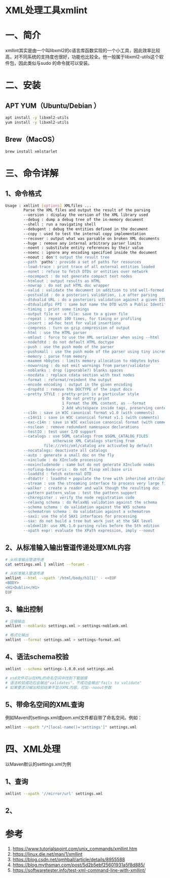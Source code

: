 # XML处理工具xmlint

# 一、简介

xmllint其实是由一个叫libxml2的c语言库函数实现的一个小工具，因此效率比较高，对不同系统的支持度也很好，功能也比较全。他一般属于libxml2-utils这个软件包，因此类似与sudo 的命令就可以安装。

# 二、安装

## APT YUM（Ubuntu/Debian ）

```bash
apt install -y libxml2-utils
yum install -y libxml2-utils
```

## Brew（MacOS）

```bash
brew install xmlstarlet
```


# 三、命令详解

## 1、命令格式

```bash
Usage : xmllint [options] XMLfiles ...
        Parse the XML files and output the result of the parsing
        --version : display the version of the XML library used
        --debug : dump a debug tree of the in-memory document
        --shell : run a navigating shell
        --debugent : debug the entities defined in the document
        --copy : used to test the internal copy implementation
        --recover : output what was parsable on broken XML documents
        --huge : remove any internal arbitrary parser limits
        --noent : substitute entity references by their value
        --noenc : ignore any encoding specified inside the document
        --noout : don't output the result tree
        --path 'paths': provide a set of paths for resources
        --load-trace : print trace of all external entities loaded
        --nonet : refuse to fetch DTDs or entities over network
        --nocompact : do not generate compact text nodes
        --htmlout : output results as HTML
        --nowrap : do not put HTML doc wrapper
        --valid : validate the document in addition to std well-formed check
        --postvalid : do a posteriori validation, i.e after parsing
        --dtdvalid URL : do a posteriori validation against a given DTD
        --dtdvalidfpi FPI : same but name the DTD with a Public Identifier
        --timing : print some timings
        --output file or -o file: save to a given file
        --repeat : repeat 100 times, for timing or profiling
        --insert : ad-hoc test for valid insertions
        --compress : turn on gzip compression of output
        --html : use the HTML parser
        --xmlout : force to use the XML serializer when using --html
        --nodefdtd : do not default HTML doctype
        --push : use the push mode of the parser
        --pushsmall : use the push mode of the parser using tiny increments
        --memory : parse from memory
        --maxmem nbbytes : limits memory allocation to nbbytes bytes
        --nowarning : do not emit warnings from parser/validator
        --noblanks : drop (ignorable?) blanks spaces
        --nocdata : replace cdata section with text nodes
        --format : reformat/reindent the output
        --encode encoding : output in the given encoding
        --dropdtd : remove the DOCTYPE of the input docs
        --pretty STYLE : pretty-print in a particular style
                         0 Do not pretty print
                         1 Format the XML content, as --format
                         2 Add whitespace inside tags, preserving content
        --c14n : save in W3C canonical format v1.0 (with comments)
        --c14n11 : save in W3C canonical format v1.1 (with comments)
        --exc-c14n : save in W3C exclusive canonical format (with comments)
        --nsclean : remove redundant namespace declarations
        --testIO : test user I/O support
        --catalogs : use SGML catalogs from $SGML_CATALOG_FILES
                     otherwise XML Catalogs starting from 
                 file:///etc/xml/catalog are activated by default
        --nocatalogs: deactivate all catalogs
        --auto : generate a small doc on the fly
        --xinclude : do XInclude processing
        --noxincludenode : same but do not generate XInclude nodes
        --nofixup-base-uris : do not fixup xml:base uris
        --loaddtd : fetch external DTD
        --dtdattr : loaddtd + populate the tree with inherited attributes 
        --stream : use the streaming interface to process very large files
        --walker : create a reader and walk though the resulting doc
        --pattern pattern_value : test the pattern support
        --chkregister : verify the node registration code
        --relaxng schema : do RelaxNG validation against the schema
        --schema schema : do validation against the WXS schema
        --schematron schema : do validation against a schematron
        --sax1: use the old SAX1 interfaces for processing
        --sax: do not build a tree but work just at the SAX level
        --oldxml10: use XML-1.0 parsing rules before the 5th edition
        --xpath expr: evaluate the XPath expression, imply --noout
```

## 2、从标准输入输出管道传递处理XML内容

```bash
# 从标准输出管道传递
cat settings.xml | xmllint --foramt - 

# 从标准输入管道传递
xmllint --html --xpath '/html/body/h1[1]' - <<EOF
<BODY>
<H1>Dublin</H1>
EOF
```

## 3、输出控制

```bash
# 压缩输出
xmllint --noblanks settings.xml > settings-noblank.xml

# 格式化输出
xmllint --format settings.xml > settings-format.xml

```

## 4、语法schema校验

```bash
xmllint --schema settings-1.0.0.xsd settings.xml

# xsd文件可以在XML的命名空间中找到下载链接
# 语法校验成功后会输出"validates"，不成功会输出"fails to validate"
# 如果要求只输出校验结果不显示XML内容，可加--noout参数

```

## 5、带命名空间的XML查询

例如Maven的settings.xml或pom.xml文件都自带了命名空间。例如：

> <?xml version="1.0" encoding="UTF-8"?>
> <settings xmlns="http://maven.apache.org/SETTINGS/1.0.0"
>          xmlns:xsi="http://www.w3.org/2001/XMLSchema-instance"
>          xsi:schemaLocation="http://maven.apache.org/SETTINGS/1.0.0 http://maven.apache.org/xsd/settings-1.0.0.xsd">


```bash
xmllint --xpath "/*[local-name()='settings']" settings.xml
```

# 四、XML处理

以Maven默认的settings.xml为例

## 1、查询

```bash
xmllint --xpath '//mirror/url' settings.xml

```


## 2、



# 参考

1. https://www.tutorialspoint.com/unix_commands/xmllint.htm
2. https://linux.die.net/man/1/xmllint
3. https://blog.csdn.net/qmhball/article/details/8955588
4. https://blog.mythsman.com/post/5d2b5ebf25601931a5f8d885/
5. https://softwaretester.info/test-xml-command-line-with-xmllint/
